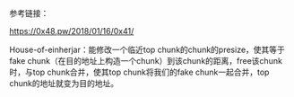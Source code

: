 参考链接：

https://0x48.pw/2018/01/16/0x41/

House-of-einherjar：能修改一个临近top chunk的chunk的presize，使其等于fake chunk（在目的地址上构造一个chunk）到该chunk的距离，free该chunk时，与top chunk合并，使其top chunk将我们的fake chunk一起合并，top chunk的地址就变为目的地址。